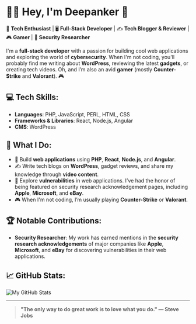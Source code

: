 # 👨‍💻 Hey, I'm Deepanker 👾

🚀 **Tech Enthusiast** | 🖥️ **Full-Stack Developer** | ✍️ **Tech Blogger & Reviewer** | 🎮 **Gamer** | 🔐 **Security Researcher**

I'm a **full-stack developer** with a passion for building cool web applications and exploring the world of **cybersecurity**. When I'm not coding, you'll probably find me writing about **WordPress**, reviewing the latest **gadgets**, or creating tech videos. Oh, and I’m also an avid **gamer** (mostly **Counter-Strike** and **Valorant**). 🎮

## 💻 **Tech Skills**:
- **Languages**: PHP, JavaScript, PERL, HTML, CSS
- **Frameworks & Libraries**: React, Node.js, Angular
- **CMS**: WordPress

## 🧰 **What I Do**:
- 🔧 Build **web applications** using **PHP**, **React**, **Node.js**, and **Angular**.
- ✍️ Write tech blogs on **WordPress**, gadget reviews, and share my knowledge through **video content**.
- 🔐 Explore **vulnerabilities** in web applications. I’ve had the honor of being featured on security research acknowledgement pages, including **Apple**, **Microsoft**, and **eBay**.
- 🎮 When I'm not coding, I’m usually playing **Counter-Strike** or **Valorant**.

## 🏆 **Notable Contributions**:
- **Security Researcher**: My work has earned mentions in the **security research acknowledgements** of major companies like **Apple**, **Microsoft**, and **eBay** for discovering vulnerabilities in their web applications.
  
## 📈 **GitHub Stats**:
![My GitHub Stats](https://github-readme-stats.vercel.app/api?username=yourusername&show_icons=true&hide_title=true&count_private=true)

---

> **"The only way to do great work is to love what you do." — Steve Jobs**
